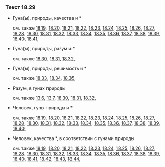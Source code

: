 ### Текст 18.29
	
- Гуна(ы), природы, качества и \*

	см. также  [18.19](../18/1819.md),  [18.20](../18/1820.md),  [18.21](../18/1821.md),  [18.22](../18/1822.md),  [18.23](../18/1823.md),  [18.24](../18/1824.md),  [18.25](../18/1825.md),  [18.26](../18/1826.md),  [18.27](../18/1827.md),  [18.28](../18/1828.md),  [18.30](../18/1830.md),  [18.31](../18/1831.md),  [18.32](../18/1832.md),  [18.33](../18/1833.md),  [18.34](../18/1834.md),  [18.35](../18/1835.md),  [18.36](../18/1836.md),  [18.37](../18/1837.md),  [18.38](../18/1838.md),  [18.39](../18/1839.md),  [18.40](../18/1840.md),  [18.41](../18/1841.md), 
	
- Гуна(ы), природы, разум и \*

	см. также  [18.30](../18/1830.md),  [18.31](../18/1831.md),  [18.32](../18/1832.md), 
	
- Гуна(ы), природы, решимость и \*

	см. также  [18.33](../18/1833.md),  [18.34](../18/1834.md),  [18.35](../18/1835.md), 
	
- Разум, в гунах природы

	см. также  [13.6](../13/1306.md),  [13.7](../13/1307.md),  [18.30](../18/1830.md),  [18.31](../18/1831.md),  [18.32](../18/1832.md), 
	
- Человек, гуны природы и \*

	см. также  [18.19](../18/1819.md),  [18.20](../18/1820.md),  [18.21](../18/1821.md),  [18.22](../18/1822.md),  [18.23](../18/1823.md),  [18.24](../18/1824.md),  [18.25](../18/1825.md),  [18.26](../18/1826.md),  [18.27](../18/1827.md),  [18.28](../18/1828.md),  [18.30](../18/1830.md),  [18.31](../18/1831.md),  [18.32](../18/1832.md),  [18.33](../18/1833.md),  [18.34](../18/1834.md),  [18.35](../18/1835.md),  [18.36](../18/1836.md),  [18.37](../18/1837.md),  [18.38](../18/1838.md),  [18.39](../18/1839.md),  [18.40](../18/1840.md), 
	
- Человек, качества \*, в соответствии с гунами природы

	см. также  [18.19](../18/1819.md),  [18.20](../18/1820.md),  [18.21](../18/1821.md),  [18.22](../18/1822.md),  [18.23](../18/1823.md),  [18.24](../18/1824.md),  [18.25](../18/1825.md),  [18.26](../18/1826.md),  [18.27](../18/1827.md),  [18.28](../18/1828.md),  [18.30](../18/1830.md),  [18.31](../18/1831.md),  [18.32](../18/1832.md),  [18.33](../18/1833.md),  [18.34](../18/1834.md),  [18.35](../18/1835.md),  [18.36](../18/1836.md),  [18.37](../18/1837.md),  [18.38](../18/1838.md),  [18.39](../18/1839.md),  [18.40](../18/1840.md),  [18.41](../18/1841.md),  [18.42](../18/1842.md),  [18.43](../18/1843.md),  [18.44](../18/1844.md), 
